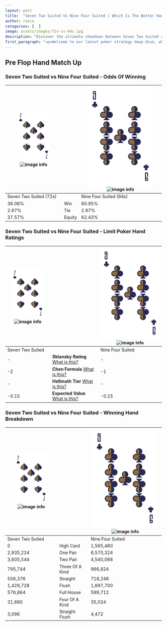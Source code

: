 ```yaml
---
layout: post
title:  "Seven Two Suited Vs Nine Four Suited | Which Is The Better Hand In Poker? A Complete Guide"
author: reece
categories: [  ]
image: assets/images/72s-vs-94s.jpg
description: "Discover the ultimate showdown between Seven Two Suited and Nine Four Suited in poker! Uncover the odds, strategies, and scenarios where one hand triumphs over the other. Get ready to up your poker game with this thrilling analysis."
first_paragraph: "<p>Welcome to our latest poker strategy deep dive, where we're pitting two distinct hands against each other in a high-stakes showdown: Seven Two Suited vs Nine Four Suited.</p><p>In the dynamic world of poker, every decision counts, and knowing which hand holds the upper hand is key to your success at the table.</p><p>In this article, we'll dissect these two hands, explore the scenarios where one dominates the other, and equip you with the knowledge to make strategic choices that can tip the odds in your favor.</p><p>Get ready to unravel the intriguing dynamics of these poker hands and elevate your game to new heights.</p>"
---
```




[comment]: # (sp0)

## Pre Flop Hand Match Up

<div class="table hand-ratings" markdown="1"> 



### Seven Two Suited vs Nine Four Suited - Odds Of Winning


    
| ![image info](assets/images/hand1/7.png) ![image info](assets/images/hand1/2s.png) |  | ![image info](assets/images/hand2/9.png) ![image info](assets/images/hand2/4s.png) |
| -------- | -------- | -------- |
| Seven Two Suited (72s) |  | Nine Four Suited (94s) |
| 36.08% | Win | 60.95% |
| 2.97% | Tie | 2.97% |
| 37.57% | Equity | 62.43% |




[comment]: # (sp1)



### Seven Two Suited vs Nine Four Suited - Limit Poker Hand Ratings


    
| ![image info](assets/images/hand1/7.png) ![image info](assets/images/hand1/2s.png) |  | ![image info](assets/images/hand2/9.png) ![image info](assets/images/hand2/4s.png) |
| -------- | -------- | -------- |
| Seven Two Suited |  | Nine Four Suited |
| - | **Sklansky Rating** [What is this?](/sklansky-rating-explained) | - |
| -2 | **Chen Formula** [What is this?](/chen-formula-explained) | -1 |
| - | **Hellmuth Tier** [What is this?](/Hellmuth-tier-explained) | - |
| -0.15 | **Expected Value** [What is this?](/expected-value-explained) | -0.15 |




[comment]: # (sp2)



### Seven Two Suited vs Nine Four Suited - Winning Hand Breakdown


    
| ![image info](assets/images/hand1/7.png) ![image info](assets/images/hand1/2s.png) |  | ![image info](assets/images/hand2/9.png) ![image info](assets/images/hand2/4s.png) |
| -------- | -------- | -------- |
| Seven Two Suited |  | Nine Four Suited |
| 0 | High Card | 1,565,460 |
| 2,935,224 | One Pair | 6,570,324 |
| 3,605,544 | Two Pair | 4,540,068 |
| 795,744 | Three Of A Kind | 966,824 |
| 506,376 | Straight | 718,248 |
| 1,429,728 | Flush | 1,697,700 |
| 576,864 | Full House | 599,712 |
| 31,680 | Four Of A Kind | 35,024 |
| 3,096 | Straight Flush | 4,472 |




[comment]: # (sp3)



</div>

[comment]: # (sp4)



[comment]: # (sp5)

